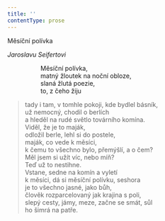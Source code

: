 ```yaml
---
title: ''
contentType: prose
---
```


Měsíční polívka

_Jaroslavu Seifertovi_

                   Měsíční polívka,  
                   matný žloutek na noční obloze,  
                   slaná žlutá poezie,  
                   to, z čeho žiju

> tady i tam, v tomhle pokoji, kde bydlel básník,  
> už nemocný, chodil o berlích  
> a hleděl na rudé světlo továrního komína.  
> Viděl, že je to maják,  
> odložil berle, lehl si do postele,  
> maják, co vede k měsíci,  
> k čemu to všechno bylo, přemýšlí, a o čem?  
> Měl jsem si užít víc, nebo míň?  
> Teď už to nestihne.  
> Vstane, sedne na komín a vyletí  
> k měsíci, dá si měsíční polívku, seshora  
> je to všechno jasné, jako bůh,  
> člověk rozparcelovaný jak krajina s poli,  
> slepý cesty, jámy, meze, začne se smát, sůl  
> ho šimrá na patře.

